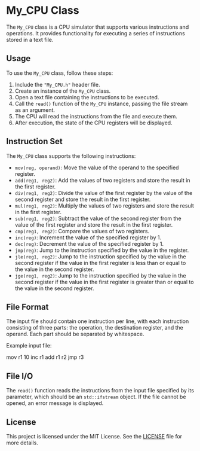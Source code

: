 # My_CPU Class

The `My_CPU` class is a CPU simulator that supports various instructions and operations. It provides functionality for executing a series of instructions stored in a text file.

## Usage

To use the `My_CPU` class, follow these steps:

1. Include the `"My_CPU.h"` header file.
2. Create an instance of the `My_CPU` class.
3. Open a text file containing the instructions to be executed.
4. Call the `read()` function of the `My_CPU` instance, passing the file stream as an argument.
5. The CPU will read the instructions from the file and execute them.
6. After execution, the state of the CPU registers will be displayed.

## Instruction Set

The `My_CPU` class supports the following instructions:

- `mov(reg, operand)`: Move the value of the operand to the specified register.
- `add(reg1, reg2)`: Add the values of two registers and store the result in the first register.
- `div(reg1, reg2)`: Divide the value of the first register by the value of the second register and store the result in the first register.
- `mul(reg1, reg2)`: Multiply the values of two registers and store the result in the first register.
- `sub(reg1, reg2)`: Subtract the value of the second register from the value of the first register and store the result in the first register.
- `cmp(reg1, reg2)`: Compare the values of two registers.
- `inc(reg)`: Increment the value of the specified register by 1.
- `dec(reg)`: Decrement the value of the specified register by 1.
- `jmp(reg)`: Jump to the instruction specified by the value in the register.
- `jle(reg1, reg2)`: Jump to the instruction specified by the value in the second register if the value in the first register is less than or equal to the value in the second register.
- `jge(reg1, reg2)`: Jump to the instruction specified by the value in the second register if the value in the first register is greater than or equal to the value in the second register.

## File Format

The input file should contain one instruction per line, with each instruction consisting of three parts: the operation, the destination register, and the operand. Each part should be separated by whitespace.

Example input file:

mov r1 10
inc r1
add r1 r2
jmp r3


## File I/O

The `read()` function reads the instructions from the input file specified by its parameter, which should be an `std::ifstream` object. If the file cannot be opened, an error message is displayed.

## License

This project is licensed under the MIT License. See the [LICENSE](LICENSE) file for more details.
